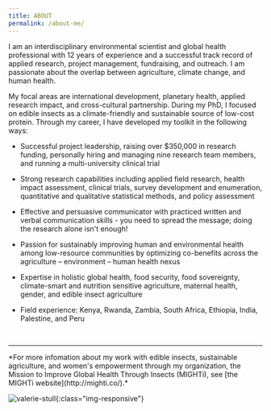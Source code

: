 ```yaml
---
title: ABOUT
permalink: /about-me/
---
```


I am an interdisciplinary environmental scientist and global health professional with
12 years of experience and a successful track record of
applied research, project management, fundraising, and
outreach. I am passionate about the overlap between agriculture, climate change, and human health.

My focal areas are international development, planetary health,
applied research impact, and cross-cultural partnership.  During my PhD, I
focused on edible insects as a climate-friendly and sustainable source
of low-cost protein.  Through my
career, I have developed my toolkit in the following ways:

  
- Successful project leadership, raising over $350,000 in
  research funding, personally hiring and managing nine research team
  members, and running a multi-university clinical trial

- Strong research capabilities including applied field research,
  health impact assessment, clinical trials, survey development and
  enumeration, quantitative and qualitative statistical methods, and
  policy assessment
  
- Effective and persuasive communicator with practiced written
  and verbal communication skills - you need to spread the message;
  doing the research alone isn't enough!
  
* Passion for sustainably improving human and environmental health
  among low-resource communities by optimizing co-benefits across the
  agriculture – environment – human health nexus 
  
- Expertise in holistic global health, food security, food
  sovereignty, climate-smart and nutrition sensitive agriculture,
  maternal health, gender, and edible insect agriculture
  
- Field experience: Kenya, Rwanda, Zambia, South Africa, Ethiopia,
  India, Palestine, and Peru
  
<br>

<hr>
*For more infomation about my work with edible insects, sustainable
agriculture, and women's empowerment through my organization, the Mission to Improve
Global Health Through Insects (MIGHTi), see [the MIGHTi
website](http://mighti.co/).*

![valerie-stull](/assets/img/headshot.png){:class="img-responsive"}
